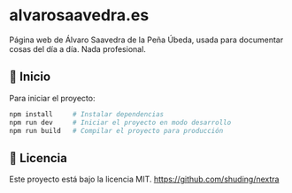 # alvarosaavedra.es

Página web de Álvaro Saavedra de la Peña Úbeda, usada para documentar cosas del día a día. Nada profesional.

## 🚀 Inicio

Para iniciar el proyecto:

```bash
npm install     # Instalar dependencias
npm run dev     # Iniciar el proyecto en modo desarrollo
npm run build   # Compilar el proyecto para producción
```

## 📝 Licencia

Este proyecto está bajo la licencia MIT. https://github.com/shuding/nextra
